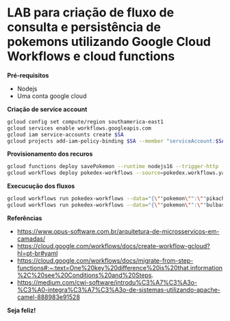 LAB para criação de fluxo de consulta e persistência de pokemons utilizando Google Cloud Workflows e cloud functions
============================

**Pré-requisitos**
- Nodejs
- Uma conta google cloud

**Criação de service account**
```bash
gcloud config set compute/region southamerica-east1
gcloud services enable workflows.googleapis.com
gcloud iam service-accounts create $SA
gcloud projects add-iam-policy-binding $SA --member "serviceAccount:$SA@$PROJECT.iam.gserviceaccount.com" --role "roles/logging.logWriter"
```

**Provisionamento dos recuros**
```bash
gcloud functions deploy savePokemon --runtime nodejs16 --trigger-http --allow-unauthenticated
gcloud workflows deploy pokedex-workflows --source=pokedex.workflows.yaml --service-account=$SA@$PROJECT.iam.gserviceaccount.com
```

**Execucução dos fluxos**
```bash
gcloud workflows run pokedex-workflows --data="{\""pokemon\"":\""pikachu\""}"
gcloud workflows run pokedex-workflows --data="{\""pokemon\"":\""bulbasaur\""}"
```

**Referências**
- https://www.opus-software.com.br/arquitetura-de-microsservicos-em-camadas/
- https://cloud.google.com/workflows/docs/create-workflow-gcloud?hl=pt-br#yaml
- https://cloud.google.com/workflows/docs/migrate-from-step-functions#:~:text=One%20key%20difference%20is%20that,information%2C%20see%20Conditions%20and%20Steps.
- https://medium.com/cwi-software/introdu%C3%A7%C3%A3o-%C3%A0-integra%C3%A7%C3%A3o-de-sistemas-utilizando-apache-camel-888983e91528


**Seja feliz!**

